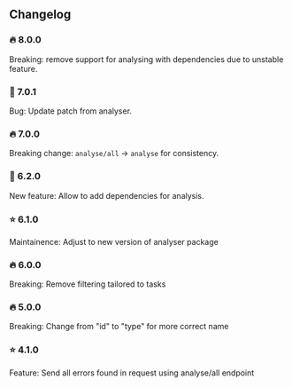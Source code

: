 ## Changelog 
### :fire: 8.0.0
Breaking: remove support for analysing with dependencies due to unstable feature.

### :bug: 7.0.1
Bug: Update patch from analyser.

### :fire: 7.0.0
Breaking change: ``analyse/all`` -> ``analyse`` for consistency.

### :toolbox: 6.2.0   
New feature: Allow to add dependencies for analysis.

### :star: 6.1.0 
Maintainence: Adjust to new version of analyser package

### :fire: 6.0.0
Breaking: Remove filtering tailored to tasks

### :fire: 5.0.0
Breaking: Change from "id" to "type" for more correct name

### :star: 4.1.0
Feature: Send all errors found in request using analyse/all endpoint
